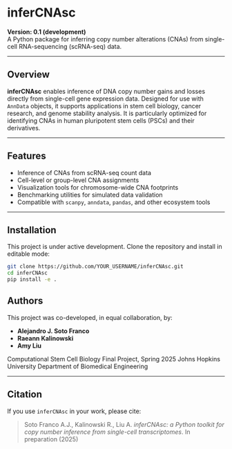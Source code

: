 # inferCNAsc

**Version: 0.1 (development)**  
A Python package for inferring copy number alterations (CNAs) from single-cell RNA-sequencing (scRNA-seq) data.

---

## Overview

**inferCNAsc** enables inference of DNA copy number gains and losses directly from single-cell gene expression data. Designed for use with `AnnData` objects, it supports applications in stem cell biology, cancer research, and genome stability analysis. It is particularly optimized for identifying CNAs in human pluripotent stem cells (PSCs) and their derivatives.

---

## Features

- Inference of CNAs from scRNA-seq count data
- Cell-level or group-level CNA assignments
- Visualization tools for chromosome-wide CNA footprints
- Benchmarking utilities for simulated data validation
- Compatible with `scanpy`, `anndata`, `pandas`, and other ecosystem tools

---

## Installation

This project is under active development. Clone the repository and install in editable mode:

```bash
git clone https://github.com/YOUR_USERNAME/inferCNAsc.git
cd inferCNAsc
pip install -e .
```

## Authors

This project was co-developed, in equal collaboration, by:

- **Alejandro J. Soto Franco**
- **Raeann Kalinowski**
- **Amy Liu**

Computational Stem Cell Biology Final Project, Spring 2025
Johns Hopkins University Department of Biomedical Engineering

---

## Citation

If you use `inferCNAsc` in your work, please cite:

> Soto Franco A.J., Kalinowski R., Liu A. *inferCNAsc: a Python toolkit for copy number inference from single-cell transcriptomes*. In preparation (2025)
